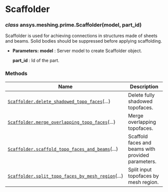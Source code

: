 # Scaffolder

<a id="ansys.meshing.prime.Scaffolder"></a>

### *class* ansys.meshing.prime.Scaffolder(model, part_id)

Scaffolder is used for achieving connections in structures made of sheets and beams. Solid bodies should be suppressed before applying scaffolding.

* **Parameters:**
  **model**
  : Server model to create Scaffolder object.

  **part_id**
  : Id of the part.

<!-- !! processed by numpydoc !! -->

### Methods

| Name | Description |
|---------------------------------------------------------------------------------------------------------------------------------------------------------------------------------------|----------------------------------------------------|
| [`Scaffolder.delete_shadowed_topo_faces`](ansys.meshing.prime.Scaffolder.delete_shadowed_topo_faces.md#ansys.meshing.prime.Scaffolder.delete_shadowed_topo_faces)(...)                | Delete fully shadowed topofaces.                   |
| [`Scaffolder.merge_overlapping_topo_faces`](ansys.meshing.prime.Scaffolder.merge_overlapping_topo_faces.md#ansys.meshing.prime.Scaffolder.merge_overlapping_topo_faces)(...)          | Merge overlapping topofaces.                       |
| [`Scaffolder.scaffold_topo_faces_and_beams`](ansys.meshing.prime.Scaffolder.scaffold_topo_faces_and_beams.md#ansys.meshing.prime.Scaffolder.scaffold_topo_faces_and_beams)(...)       | Scaffold faces and beams with provided parameters. |
| [`Scaffolder.split_topo_faces_by_mesh_region`](ansys.meshing.prime.Scaffolder.split_topo_faces_by_mesh_region.md#ansys.meshing.prime.Scaffolder.split_topo_faces_by_mesh_region)(...) | Split input topofaces by mesh region.              |
<!-- vale on -->